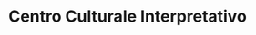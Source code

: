 ---
title: "Centro Culturale Interpretativo"
description: "Progetto di rigenerazione urbana – Parco urbano"
client: "Comune di Triggiano – Città Metropolitana di Bari"
place: "Triggiano (Bari)"
year: 2024
importo: "2.200.000 €"
annoTesto: "2019 (definitivo) – 2022 / in corso (direzione lavori)"
team: "arch. Michele Mirko Carbonara, arch. Nicola Poli, ing. Ignazio Losacco, ing. Grazia Pannarale (definitivo) – ing. Rosangela Partipilo, ing. Valeria Ricci, ing. Gennaro Carbonara (direzione lavori)"
note: "Tipo di consultazione: Gara a procedura aperta per l’affidamento di servizi di ingegneria e architettura"
draft: True
---